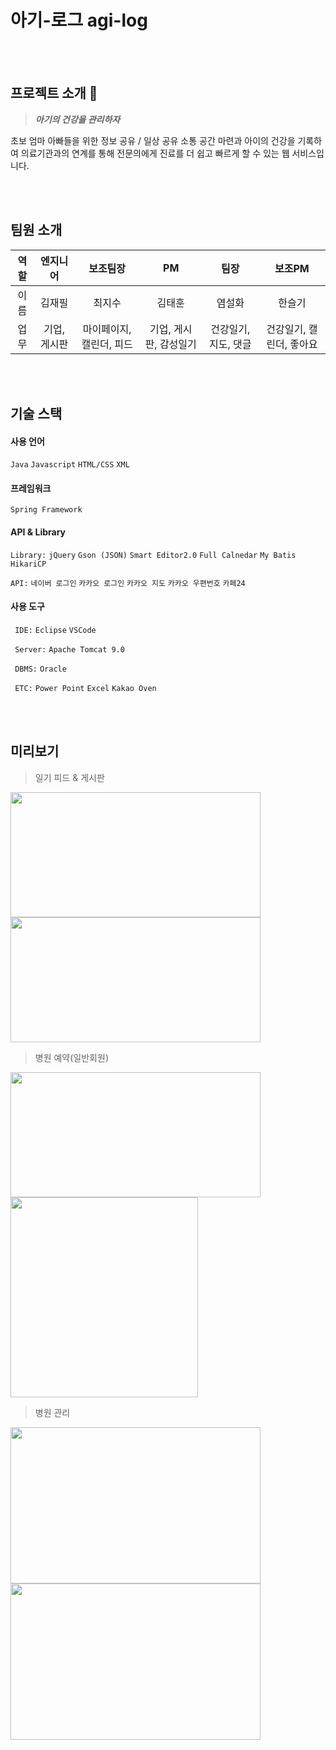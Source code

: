 # 아기-로그 agi-log

<div align="center">
</div>

<br><br>

## 프로젝트 소개 📔

> **_아기의 건강을 관리하자_**

초보 엄마 아빠들을 위한 정보 공유 / 일상 공유 소통 공간 마련과 아이의 건강을 기록하여 의료기관과의 연계를 통해 전문의에게 진료를 더 쉽고 빠르게 할 수 있는 웹 서비스입니다.

<br><br>

## 팀원 소개 
|역할|엔지니어|보조팀장|PM|팀장|보조PM|
|:---:|:---:|:---:|:---:|:---:|:---:|
|이름|김재필|최지수|김태훈|염설화|한슬기|
|업무|기업, 게시판|마이페이지, 캘린더, 피드|기업, 게시판, 감성일기|건강일기, 지도, 댓글|건강일기, 캘린더, 좋아요|

<br><br>

## 기술 스택 

#### 사용 언어
`Java` `Javascript` `HTML/CSS` `XML`
#### 프레임워크
`Spring Framework`
#### API & Library
`Library:` `jQuery` `Gson (JSON)` `Smart Editor2.0` `Full Calnedar` `My Batis` `HikariCP`

`API:` `네이버 로그인` `카카오 로그인` `카카오 지도` `카카오 우편번호` `카페24`
#### 사용 도구
` IDE:` `Eclipse` `VSCode`

` Server:` `Apache Tomcat 9.0`

` DBMS:` `Oracle`

` ETC:` `Power Point` `Excel` `Kakao Oven`
<div align="center">
</div>

<br><br>

## 미리보기
> 일기 피드 & 게시판
<img src="https://user-images.githubusercontent.com/65491937/206394721-e714d74b-d5ad-4660-a15a-e16c6b1f9ee7.png"  width="400" height="200" align="left">
<img src="https://user-images.githubusercontent.com/65491937/206394760-3afca9e1-6d43-4a87-9d4d-c3b8f70c4f4a.png"  width="400" height="200">
<br clear="left"/>

> 병원 예약(일반회원)
<img src="https://user-images.githubusercontent.com/65491937/206394750-3c0862d4-a6e3-4a50-ad5c-5a4639b27c72.png"  width="400" height="200" align="left">
<img src="https://user-images.githubusercontent.com/65491937/206394752-355d75ab-8454-44d2-8ddc-d95bb7dba0af.png"  width="300" height="320">
<br clear="left"/>

> 병원 관리
<img src="https://user-images.githubusercontent.com/65491937/206394767-054c3462-b2b1-46bc-b340-1ffa1f87018d.png"  width="400" height="250" align="left">
<img src="https://user-images.githubusercontent.com/65491937/206394754-a4c258e4-1456-40ed-889f-eaeae41fd55c.png"  width="400" height="250">
<br clear="left"/>
